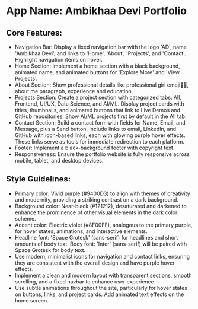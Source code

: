 # **App Name**: Ambikhaa Devi Portfolio

## Core Features:

- Navigation Bar: Display a fixed navigation bar with the logo 'AD', name 'Ambikhaa Devi', and links to 'Home', 'About', 'Projects', and 'Contact'. Highlight navigation items on hover.
- Home Section: Implement a home section with a black background, animated name, and animated buttons for 'Explore More' and 'View Projects'.
- About Section: Show professional details like professional girl emoji👩‍💼, about me paragraph, experience and education.
- Projects Section: Create a project section with categorized tabs: All, Frontend, UI/UX, Data Science, and AI/ML. Display project cards with titles, thumbnails, and animated buttons that link to Live Demos and GitHub repositories. Show AI/ML projects first by default in the All tab.
- Contact Section: Build a contact form with fields for Name, Email, and Message, plus a Send button. Include links to email, LinkedIn, and GitHub with icon-based links, each with glowing purple hover effects. These links serve as tools for immediate redirection to each platform.
- Footer: Implement a black-background footer with copyright text.
- Responsiveness: Ensure the portfolio website is fully responsive across mobile, tablet, and desktop devices.

## Style Guidelines:

- Primary color: Vivid purple (#9400D3) to align with themes of creativity and modernity, providing a striking contrast on a dark background.
- Background color: Near-black (#121212), desaturated and darkened to enhance the prominence of other visual elements in the dark color scheme.
- Accent color: Electric violet (#8F00FF), analogous to the primary purple, for hover states, animations, and interactive elements.
- Headline font: 'Space Grotesk' (sans-serif) for headlines and short amounts of body text. Body font: 'Inter' (sans-serif) will be paired with Space Grotesk for body text.
- Use modern, minimalist icons for navigation and contact links, ensuring they are consistent with the overall design and have purple hover effects.
- Implement a clean and modern layout with transparent sections, smooth scrolling, and a fixed navbar to enhance user experience.
- Use subtle animations throughout the site, particularly for hover states on buttons, links, and project cards. Add animated text effects on the home screen.